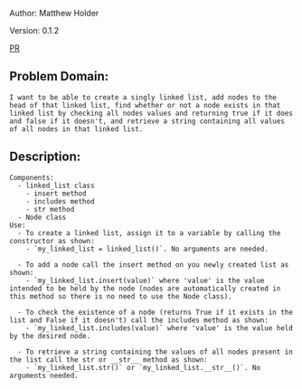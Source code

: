 Author: Matthew Holder

Version: 0.1.2

[PR](https://github.com/holdermatthew5/data-structures-and-algorithms/pull/23#issue-544590979)

## Problem Domain:
    I want to be able to create a singly linked list, add nodes to the head of that linked list, find whether or not a node exists in that linked list by checking all nodes values and returning true if it does and false if it doesn't, and retrieve a string containing all values of all nodes in that linked list.

## Description:
    Components:
      - linked_list class
        - insert method
        - includes method
        - str method
      - Node class
    Use:
      - To create a linked list, assign it to a variable by calling the constructor as shown:
        - `my_linked_list = linked_list()`. No arguments are needed.

      - To add a node call the insert method on you newly created list as shown:
        - `my_linked_list.insert(value)` where 'value' is the value intended to be held by the node (nodes are automatically created in this method so there is no need to use the Node class).

      - To check the existence of a node (returns True if it exists in the list and False if it doesn't) call the includes method as shown:
        - `my_linked_list.includes(value)` where 'value' is the value held by the desired node.

      - To retrieve a string containing the values of all nodes present in the list call the str or __str__ method as shown:
        - `my_linked_list.str()` or `my_linked_list.__str__()`. No arguments needed.